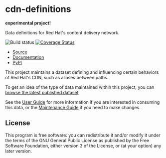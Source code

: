 cdn-definitions
===============

**experimental project!**

Data definitions for Red Hat's content delivery network.

![Build status](https://travis-ci.org/rohanpm/cdn-definitions.svg?branch=master)
[![Coverage Status](https://coveralls.io/repos/github/rohanpm/cdn-definitions/badge.svg?branch=master)](https://coveralls.io/github/rohanpm/cdn-definitions?branch=master)

- [Source](https://github.com/rohanpm/cdn-definitions)
- [Documentation](https://rohanpm.github.io/cdn-definitions/)
- [PyPI](https://pypi.org/project/cdn-definitions)

This project maintains a dataset defining and influencing certain behaviors
of Red Hat's CDN, such as aliases between paths.

To get an idea of the type of data maintained within this project, you can
[browse the latest published dataset](https://rohanpm.github.io/cdn-definitions/data.yaml).

See the
[User Guide](https://rohanpm.github.io/cdn-definitions/userguide.html#) for more information
if you are interested in consuming this data, or the
[Maintenance Guide](https://rohanpm.github.io/cdn-definitions/maint.html#) if you need
to make changes.

License
-------

This program is free software: you can redistribute it and/or modify
it under the terms of the GNU General Public License as published by
the Free Software Foundation, either version 3 of the License, or
(at your option) any later version.
